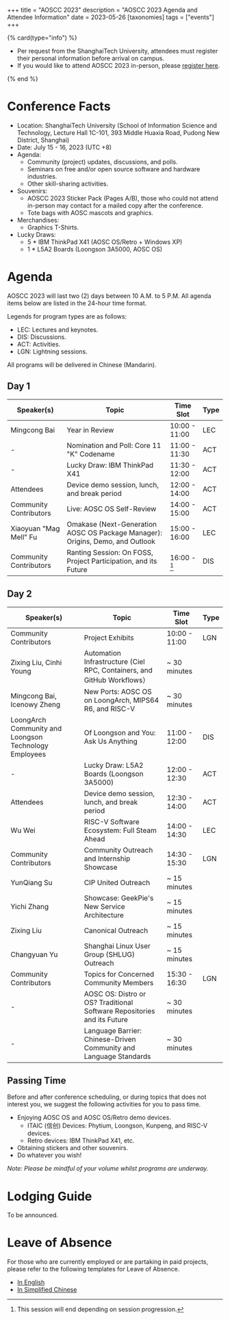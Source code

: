 +++
title = "AOSCC 2023"
description = "AOSCC 2023 Agenda and Attendee Information"
date = 2023-05-26
[taxonomies]
tags = ["events"]
+++

{% card(type="info") %}

- Per request from the ShanghaiTech University, attendees must register their personal information before arrival on campus.
- If you would like to attend AOSCC 2023 in-person, please [register here](https://forms.gle/vc8sd3yah7eMNmoP7).

{% end %}

# Conference Facts

- Location: ShanghaiTech University (School of Information Science and Technology, Lecture Hall 1C-101, 393 Middle Huaxia Road, Pudong New District, Shanghai)
- Date: July 15 - 16, 2023 (UTC +8)
- Agenda:
	- Community (project) updates, discussions, and polls.
	- Seminars on free and/or open source software and hardware industries.
	- Other skill-sharing activities.
- Souvenirs:
	- AOSCC 2023 Sticker Pack (Pages A/B), those who could not attend in-person may contact for a mailed copy after the conference.
	- Tote bags with AOSC mascots and graphics.
- Merchandises:
	- Graphics T-Shirts.
- Lucky Draws:
	- 5 * IBM ThinkPad X41 (AOSC OS/Retro + Windows XP)
	- 1 * L5A2 Boards (Loongson 3A5000, AOSC OS)

# Agenda

AOSCC 2023 will last two (2) days between 10 A.M. to 5 P.M. All agenda items below are listed in the 24-hour time format.

Legends for program types are as follows:

- LEC: Lectures and keynotes.
- DIS: Discussions.
- ACT: Activities.
- LGN: Lightning sessions.

All programs will be delivered in Chinese (Mandarin).

## Day 1

| Speaker(s)              | Topic                                                                         | Time Slot     | Type   |
|-------------------------|-------------------------------------------------------------------------------|---------------|--------|
| Mingcong Bai            | Year in Review                                                                | 10:00 - 11:00 | LEC    |
| -                       | Nomination and Poll: Core 11 "K" Codename                                     | 11:00 - 11:30 | ACT    |
| -                       | Lucky Draw: IBM ThinkPad X41                                                  | 11:30 - 12:00 | ACT    |
| Attendees               | Device demo session, lunch, and break period                                  | 12:00 - 14:00 | ACT    |
| Community Contributors  | Live: AOSC OS Self-Review                                                     | 14:00 - 15:00 | ACT    |
| Xiaoyuan "Mag Mell" Fu  | Omakase (Next-Generation AOSC OS Package Manager): Origins, Demo, and Outlook | 15:00 - 16:00 | LEC    |
| Community Contributors  | Ranting Session: On FOSS, Project Participation, and its Future               | 16:00 - [^1]  | DIS    |

[^1]: This session will end depending on session progression.

## Day 2

| Speaker(s)                  | Topic                                                                         | Time Slot     | Type   |
|-----------------------------|-------------------------------------------------------------------------------|---------------|--------|
| Community Contributors      | Project Exhibits                                                              | 10:00 - 11:00 | LGN    |
| Zixing Liu, Cinhi Young     | Automation Infrastructure (Ciel RPC, Containers, and GitHub Workflows）       | \~ 30 minutes |        |
| Mingcong Bai, Icenowy Zheng | New Ports: AOSC OS on LoongArch, MIPS64 R6, and RISC-V                        | \~ 30 minutes |        |
| LoongArch Community and Loongson Technology Employees | Of Loongson and You: Ask Us Anything                | 11:00 - 12:00 | DIS    |
| -                           | Lucky Draw: L5A2 Boards (Loongson 3A5000)                                     | 12:00 - 12:30 | ACT    |
| Attendees                   | Device demo session, lunch, and break period                                  | 12:30 - 14:00 | ACT    |
| Wu Wei                      | RISC-V Software Ecosystem: Full Steam Ahead                                   | 14:00 - 14:30 | LEC    |
| Community Contributors      | Community Outreach and Internship Showcase                                    | 14:30 - 15:30 | LGN    |
| YunQiang Su                 | CIP United Outreach                                                           | \~ 15 minutes |        |
| Yichi Zhang                 | Showcase: GeekPie's New Service Architecture                                  | \~ 15 minutes |        |
| Zixing Liu                  | Canonical Outreach                                                            | \~ 15 minutes |        |
| Changyuan Yu                | Shanghai Linux User Group (SHLUG) Outreach                                    | \~ 15 minutes |        |
| Community Contributors      | Topics for Concerned Community Members                                        | 15:30 - 16:30 | LGN    |
| -                           | AOSC OS: Distro or OS? Traditional Software Repositories and its Future       | \~ 30 minutes |        |
| -                           | Language Barrier: Chinese-Driven Community and Language Standards             | \~ 30 minutes |        |

## Passing Time

Before and after conference scheduling, or during topics that does not interest you, we suggest the following activities for you to pass time.

- Enjoying AOSC OS and AOSC OS/Retro demo devices.
	- ITAIC (信创) Devices: Phytium, Loongson, Kunpeng, and RISC-V devices.
	- Retro devices: IBM ThinkPad X41, etc.
- Obtaining stickers and other souvenirs.
- Do whatever you wish!

*Note: Please be mindful of your volume whilst programs are underway.*

# Lodging Guide

To be announced.

# Leave of Absence

For those who are currently employed or are partaking in paid projects, please refer to the following templates for Leave of Absence.

- [In English](https://docs.google.com/document/d/1GkCdseMtRllGBpt7KWlgP5SUbX17DO81zB72PPHXKck/)
- [In Simplified Chinese](https://docs.google.com/document/d/1296FHRsfwcT9NNsqtS2I-LT2LaCLrpVcMxJcl3Lhzos/)

